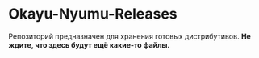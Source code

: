 # Okayu-Nyumu-Releases

Репозиторий предназначен для хранения готовых дистрибутивов. **Не ждите, что здесь будут ещё какие-то файлы.**
